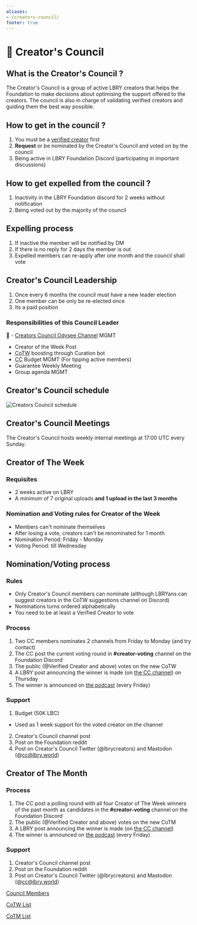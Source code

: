 ```yaml
---
aliases:
- /creators-council/
footer: true
---
```



# 🎥 Creator's Council

## What is the Creator's Council ?

The Creator's Council is a group of active LBRY creators that helps the Foundation to make decisions about optimising the support offered to the creators. The council is also in charge of validating verified creators and guiding them the best way possible.

## How to get in the council ?

1. You must be a [verified creator](/verified) first
2. **Request** or be nominated by the Creator's Council and voted on by the council
3. Being active in LBRY Foundation Discord (participating in important discussions)

## How to get expelled from the council ?

1. Inactivity in the LBRY Foundation discord for 2 weeks without notification
2. Being voted out by the majority of the council

## Expelling process

1. If inactive the member will be notified by DM
2. If there is no reply for 2 days the member is out
3. Expelled members can re-apply after one month and the council shall vote

## Creator's Council Leadership

1. Once every 6 months the council must have a new leader election
2. One member can be only be re-elected once
3. Its a paid position

### **Responsibilities of this Council Leader**

🦾 - [Creators Council Odysee Channel](https://odysee.com/@cc:c4) MGMT
- Creator of the Week Post
- <abbr title="Creator of The Week">CoTW</abbr> boosting through Curation bot
- <abbr title="Creator's Council">CC</abbr> Budget MGMT (For tipping active members)
- Guarantee Weekly Meeting
- Group agenda MGMT

## Creator's Council schedule

![Creators Council schedule](https://i.ibb.co/d2HcpsP/Untitled-Diagram-3.png)

## Creator's Council Meetings
The Creator's Council hosts weekly internal meetings at 17:00 UTC every Sunday.

## Creator of The Week

### Requisites

- 2 weeks active on LBRY
- A minimum of 7 original uploads **and 1 upload in the last 3 months**

### Nomination and Voting rules for Creator of the Week

- Members can't nominate themselves
- After losing a vote, creators can't be renominated for 1 month
- Nomination Period: Friday - Monday
- Voting Period: till Wednesday

## Nomination/Voting process

### Rules

- Only Creator's Council members can nominate (although LBRYans can suggest creators in the CoTW suggestions channel on Discord)
- Nominations turns ordered alphabetically
- You need to be at least a Verified Creator to vote

### Process

1. Two CC members nominates 2 channels from Friday to Monday (and try contact)
2. The CC post the current voting round in **#creator-voting** channel on the Foundation Discord
3. The public (@Verified Creator and above) votes on the new CoTW
4. A LBRY post announcing the winner is made (on [the CC channel](https://odysee.com/@cc:c4/)) on Thursday
5. The winner is announced on [the podcast](https://odysee.com/@LBRYFoundationPodcast:f) (every Friday)

### Support

1. Budget (50K LBC)
- Used as 1 week support for the voted creator on the channel
2. Creator's Council channel post
3. Post on the Foundation reddit
4. Post on Creator's Council Twitter (@lbrycreators) and Mastodon (@cc@lbry.world)

## Creator of The Month

### Process
1. The CC post a polling round with all four Creator of The Week winners of the past month as candidates in the **#creator-voting** channel on the Foundation Discord
2. The public (@Verified Creator and above) votes on the new CoTM
3. A LBRY post announcing the winner is made (on [the CC channel](https://odysee.com/@cc:c4/))
4. The winner is announced on [the podcast](https://odysee.com/@LBRYFoundationPodcast:f) (every Friday)

### Support
1. Creator's Council channel post
2. Post on the Foundation reddit
3. Post on Creator's Council Twitter (@lbrycreators) and Mastodon (@cc@lbry.world)

[Council Members](https://www.notion.so/5ccd854095964c328ea87bcb2d8e6cd2)

[CoTW List](/governance/creators-council/cotw/)

[CoTM List](/governance/creators-council/cotm/)
